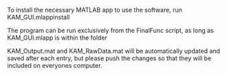 To install the necessary MATLAB app to use the software, run KAM_GUI.mlappinstall

The program can be run exclusively from the FinalFunc script, as long as KAM_GUI.mlapp is within the folder

KAM_Output.mat and KAM_RawData.mat will be automatically updated and saved after each entry, but please push the changes so that they will be included on everyones computer.
